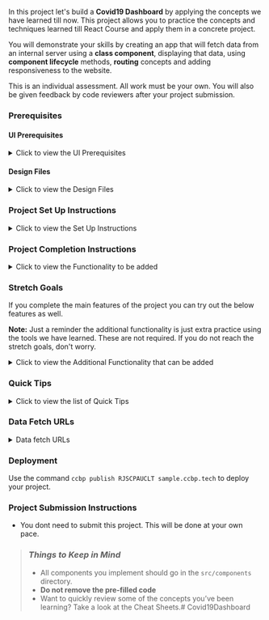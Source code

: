 In this project let's build a **Covid19 Dashboard** by applying the concepts we have learned till now. This project allows you to practice the concepts and techniques learned till React Course and apply them in a concrete project.

You will demonstrate your skills by creating an app that will fetch data from an internal server using a **class component**, displaying that data, using **component lifecycle** methods, **routing** concepts and adding responsiveness to the website.

This is an individual assessment. All work must be your own. You will also be given feedback by code reviewers after your project submission.

### Prerequisites

#### UI Prerequisites

<details>
<summary>Click to view the UI Prerequisites</summary>

- What is Figma?
  - Figma is a vector graphics editor and prototyping tool which is primarily web-based. You can check more info on the <a href="https://www.figma.com/" target="_blank">Website</a>.
- Create a Free account in Figma
  - Kindly follow the instructions as shown in <a href="https://www.youtube.com/watch?v=hrHL2VLMl7g&t=37s" target="_blank">this</a> video to create a Free Figma account.
- How to Check CSS in Figma?
  - Kindly follow the instructions as shown in <a href="https://www.youtube.com/watch?v=B242nuM3y2s" target="_blank">this</a> video to check CSS in the Figma screen.
- Export Images in Figma screen
  - Kindly follow the instructions as shown in <a href="https://www.youtube.com/watch?v=NpzL1MONwaw" target="_blank">this</a> video to export images from the Figma screen.
  - Check <a href="https://help.trydesignlab.com/hc/en-us/articles/360011010634-How-do-I-export-images-and-PDFs-from-Sketch-or-Figma-in-my-short-course-" target="_blank">this</a> reference docs to export images in Figma screen.

</details>


#### Design Files

<details>
<summary>Click to view the Design Files</summary>

- You can check the **Design Files** for different devices <a href="https://www.figma.com/file/lGl9tRXcsmxicjTITM2A8P/Covid19_Dashboard?node-id=0%3A1" target="_blank" >here</a>.

</details>

### Project Set Up Instructions

<details>
<summary>Click to view the Set Up Instructions</summary>

- Download dependencies by running `npm install`
- Start up the app using `npm start`
</details>

### Project Completion Instructions

<details>
<summary>Click to view the Functionality to be added</summary>

#### Add Functionality

The app must have the following functionalities

- Users should be able to navigate to Home, About routes using links in Navbar.
- Users should be able to view the website responsively in mobile view, tablet view as well.
- Home Route
  - Users should be able to see stats of confirmed, active, recovered, deceased cases in India.
  - Users should be able to navigate to home route when clicking on **COVID19INDIA** logo.
  - Users should be able to see state wise confirmed, active, recovered,deceased cases in a table.
  - Users should be able to sort the stats based on States/UT.
  - Users should be able to see Home with highlighted text in Navbar.
  - Users should be able to see the footer as shown in figma.
- Search Functionality
  - Users should be able to search across all states in India and see the suggestions as a dropdown.
  - Users should be able to navigate to a State Specific Page after clicking on the suggestion.
  - When the users clicks on a state suggestion, it should open a new page with respective state details.
- State Specific Route
  - Users should be able to see the state name and last updated date.
  - Users should be able to see stats of confirmed, active, recovered, deceased cases in specific states.
  - Users should be able to see the tested count.
  - Users should be able to see Top districts for confirmed, active, recovered,deceased cases.
  - Users should be able to see spread trends for both cumulative and daily.
  - Users should be able to see dropdown in spread trends to select different districts.
  - Users should be able to see the footer as shown in figma.
- About Route
  - Users should be able to see faqs.
  - Users should be able to see About with highlighted text in Navbar.
  - Users should be able to see the footer as shown in figma.


</details>

### Stretch Goals

If you complete the main features of the project you can try out the below features as well. 

**Note:** Just a reminder the additional functionality is just extra practice using the tools we have learned. These are not required. If you do not reach the stretch goals, don't worry.

<details>
<summary>Click to view the Additional Functionality that can be added</summary>

- Users should be able to see Themes (Light & Dark) in Navbar.
- State Specific Route
  - Users should be able to see India maps with highlighting states.
- Vaccination Details Route
  - Users should be able to see dropdowns to select state and district.
  - Users should be able to see Sites Conducting Vaccination, Total Registrations, Total Vaccination Doses sections.
  - Users should be able to see Vaccination Trends for both by doses and ages section.
  - Users should be able to see Vaccination Details with highlighted text in Navbar.
</details>

### Quick Tips

<details>
<summary>Click to view the list of Quick Tips</summary>

- Use React Charts package to implement given charts
  - React charts <a href="https://www.npmjs.com/package/recharts" target="_blank" >Documentation</a>.
  - Line chart implementation <a href="https://codesandbox.io/s/dark-theme-switch-forked-6keo4?file=/src/Dashboard/Chart.js" target="_blank">CodeSandbox</a>.
  - Multi area chart implementation <a href="https://codesandbox.io/s/react-chartjs-2-line-chart-example-forked-kzspl?file=/src/App.js" target="_blank">CodeSandbox</a>.
- Implement Select fields using this package
  - React select <a href="https://www.npmjs.com/package/react-select/v/2.4.3" target="_blank">Documentation</a>.
  - React select implementation <a href="https://codesandbox.io/s/react-select-dropdown-example-forked-su3x2?file=/package.json:253-258" target="_blank">CodeSandbox</a>.
- Usage of extracting date wise stats <a href="https://codepen.io/nagendra1037/pen/xxqyjgW?editors=0111" target="_blank">Codepen</a>.
</details>


### Data Fetch URLs

<details>
<summary>Data fetch URLs</summary>


- Home Route:
  - Get stats of confirmed, active, recovered, deceased cases in India:

    ```js
    "https://api.covid19india.org/v4/min/data.min.json"
    ```

  - Get stats of confirmed, active, recovered, deceased cases state wise:

    ```js
    "https://api.covid19india.org/v4/min/data.min.json"
    ```

- State-Specific Route: 
  - Get tested count, last updated:

    ```js
    "https://api.covid19india.org/v4/min/data.min.json" 
    //(use state code)
    ```
  - Get stats of confirmed, active,recovered, deceased cases in specific states:

    ```js
    "https://api.covid19india.org/v4/min/data.min.json" 
    //(use state code)
    ```
  - Get districts (sort to show Top Districts):

    ```js
    "https://api.covid19india.org/v4/min/data.min.json" 
    //(use state code)
    ```
  - Get timelines to show spread trends:

    ```js
    "https://api.covid19india.org/v4/min/timeseries-AP.min.json" 
    //(change state code in URL for other states)
        //(or)
      "https://api.covid19india.org/v4/min/timeseries.min.json" 
      //(use state code)
    ```
- About Route:
  - Get faqs:

    ```js
    "https://api.covid19india.org/website_data.json"
    ```
- Vaccination Details Route:
  - Get states data:

    ```js
    "https://cdn-api.co-vin.in/api/v2/admin/location/states"
    ```
  - Get Districts data (state specific):

    ```js
    "https://cdn-api.co-vin.in/api/v2/admin/location/districts/2"
    //(change state id in URL)
    ```
  - Get sites conducting vaccination, total registrations, total vaccination, vaccination trends, vaccination - category, vaccination by age Details:

    ```js
    "https://api.cowin.gov.in/api/v1/reports/v2/getPublicReports?state_id=1&district_id=&date=2021-06-12"
    //(change date in URL)
    ```


</details>

### Deployment

Use the command `ccbp publish RJSCPAUCLT sample.ccbp.tech` to deploy your project.

	
### Project Submission Instructions

- You dont need to submit this project. This will be done at your own pace.

> ### _Things to Keep in Mind_
>
> - All components you implement should go in the `src/components` directory.
> - **Do not remove the pre-filled code**
> - Want to quickly review some of the concepts you’ve been learning? Take a
>   look at the Cheat Sheets.# Covid19Dashboard
